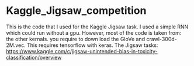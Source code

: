 # Kaggle_Jigsaw_competition
This is the code that I used for the Kaggle Jigsaw task. I used a simple RNN which could run without a gpu. However, most of the code is taken from: the other kernals. 
you require to down load the GloVe and crawl-300d-2M.vec. 
This requires tensorflow with keras.
The Jigsaw tasks: https://www.kaggle.com/c/jigsaw-unintended-bias-in-toxicity-classification/overview
